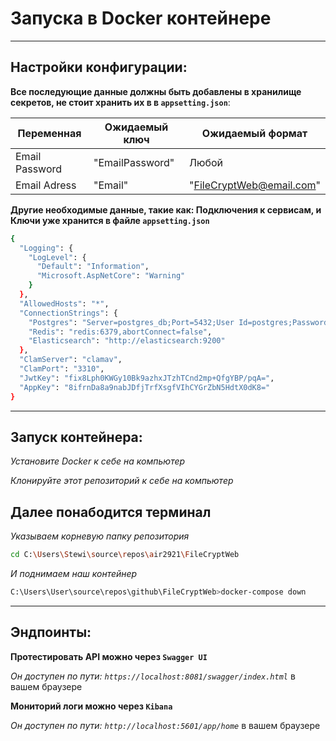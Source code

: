 # Запуска в Docker контейнере
---

## Настройки конфигурации:
**Все последующие данные должны быть добавлены в хранилище секретов, не стоит хранить их в в `appsetting.json`**:

|     Переменная     |  Ожидаемый ключ   |      Ожидаемый формат      |
|--------------------|-------------------|----------------------------|
|   Email Password   |  "EmailPassword"  |           Любой            |
|    Email Adress    |      "Email"      |  "FileCryptWeb@email.com"  |

**Другие необходимые данные, такие как: Подключения к сервисам, и Ключи уже хранится в файле `appsetting.json`**

```bash
{
  "Logging": {
    "LogLevel": {
      "Default": "Information",
      "Microsoft.AspNetCore": "Warning"
    }
  },
  "AllowedHosts": "*",
  "ConnectionStrings": {
    "Postgres": "Server=postgres_db;Port=5432;User Id=postgres;Password=123;Database=filecrypt;",
    "Redis": "redis:6379,abortConnect=false",
    "Elasticsearch": "http://elasticsearch:9200"
  },
  "ClamServer": "clamav",
  "ClamPort": "3310",
  "JwtKey": "fix8Lph0KWGy10Bk9azhxJTzhTCnd2mp+QfgYBP/pqA=",
  "AppKey": "8ifrnDa8a9nabJDfjTrfXsgfVIhCYGrZbN5HdtX0dK8="
}
```
---
## Запуск контейнера:
*Установите Docker к себе на компьютер*

*Клонируйте этот репозиторий к себе на компьютер*

**Далее понабодится терминал**
-
*Указываем корневую папку репозитория*

```bash
cd C:\Users\Stewi\source\repos\air2921\FileCryptWeb
```

*И поднимаем наш контейнер*

```bash
C:\Users\User\source\repos\github\FileCryptWeb>docker-compose down
```
---
## Эндпоинты:

**Протестировать API можно через `Swagger UI`**

*Он доступен по пути: `https://localhost:8081/swagger/index.html`* в вашем браузере

**Мониторий логи можно через `Kibana`**

*Он доступен по пути: `http://localhost:5601/app/home`* в вашем браузере
